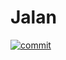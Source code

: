 # Jalan
[![commit](https://github.com/DomathID/activity/workflows/Auto%20commit/badge.svg)](https://github.com/domathid)



